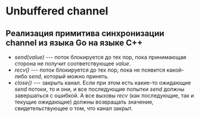 # Unbuffered channel

## Реализация примитива синхронизации channel из языка Go на языке C++

* _send(value)_ --- поток блокируется до тех пор, пока принимающая сторона не получит соответствующее _value_.
* _recv()_ --- поток блокируется до тех пор, пока не появится какой-либо _send_, который можно принять.
* _close()_ --- закрыть канал. Если при этом есть какие-то ожидающие _send_ потоки, то и они, и все последующие попытки _send_ должны завершаться с ошибкой.
А все вызовы _recv_ (как последующие, так и текущие ожидающие) должны возвращать значение, свидетельствующее о том, что канал закрыт.

